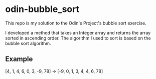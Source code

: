 # odin-bubble_sort
This repo is my solution to the Odin's Project's bubble sort exercise.

I developed a method that takes an Integer array and returns the array sorted in ascending order. The algorithm I used to sort is based on the bubble sort algorithm.

Example
-------
[4, 1, 4, 6, 0, 3, -9, 78] -> [-9, 0, 1, 3, 4, 4, 6, 78]
